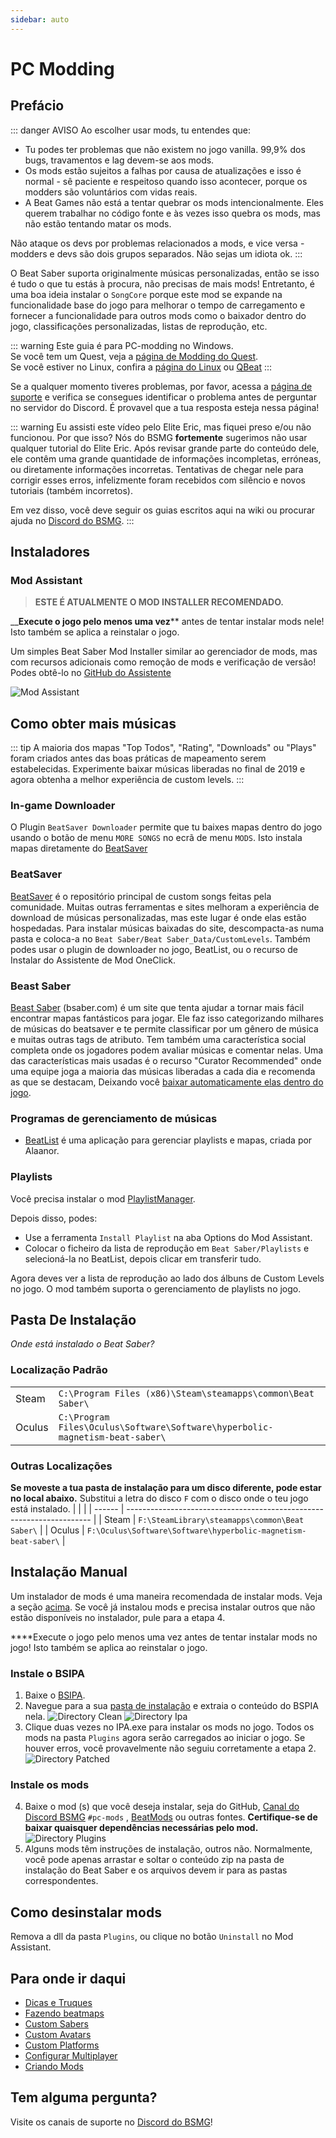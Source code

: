 ```yaml
---
sidebar: auto
---
```


# PC Modding

## Prefácio

::: danger AVISO Ao escolher usar mods, tu entendes que:

* Tu podes ter problemas que não existem no jogo vanilla. 99,9% dos bugs, travamentos e lag devem-se aos mods.
* Os mods estão sujeitos a falhas por causa de atualizações e isso é normal - sê paciente e respeitoso quando isso acontecer, porque os modders são voluntários com vidas reais.
* A Beat Games não está a tentar quebrar os mods intencionalmente. Eles querem trabalhar no código fonte e às vezes isso quebra os mods, mas não estão tentando matar os mods.

Não ataque os devs por problemas relacionados a mods, e vice versa - modders e devs são dois grupos separados. Não sejas um idiota ok. :::

O Beat Saber suporta originalmente músicas personalizadas, então se isso é tudo o que tu estás à procura, não precisas de mais mods! Entretanto, é uma boa ideia instalar o `SongCore` porque este mod se expande na funcionalidade base do jogo para melhorar o tempo de carregamento e fornecer a funcionalidade para outros mods como o baixador dentro do jogo, classificações personalizadas, listas de reprodução, etc.

::: warning Este guia é para PC-modding no Windows.  
Se você tem um Quest, veja a [página de Modding do Quest](/pt/quest-modding.md).  
Se você estiver no Linux, confira a [página do Linux](/pt/modding/linux.md) ou [QBeat](https://github.com/geefr/beatsaber-linux-goodies/blob/master/README.md) :::

Se a qualquer momento tiveres problemas, por favor, acessa a [página de suporte](./support) e verifica se consegues identificar o problema antes de perguntar no servidor do Discord. É provavel que a tua resposta esteja nessa página!

::: warning Eu assisti este vídeo pelo Elite Eric, mas fiquei preso e/ou não funcionou. Por que isso? Nós do BSMG **fortemente** sugerimos não usar qualquer tutorial do Elite Eric. Após revisar grande parte do conteúdo dele, ele contêm uma grande quantidade de informações incompletas, erróneas, ou diretamente informações incorretas. Tentativas de chegar nele para corrigir esses erros, infelizmente foram recebidos com silêncio e novos tutoriais (também incorretos).

Em vez disso, você deve seguir os guias escritos aqui na wiki ou procurar ajuda no [Discord do BSMG](https://discord.gg/beatsabermods). :::

## Instaladores

### Mod Assistant
> **ESTE É ATUALMENTE O MOD INSTALLER RECOMENDADO.**

__**Execute o jogo pelo menos uma vez**** antes de tentar instalar mods nele! Isto também se aplica a reinstalar o jogo.

Um simples Beat Saber Mod Installer similar ao gerenciador de mods, mas com recursos adicionais como remoção de mods e verificação de versão! Podes obtê-lo no [GitHub do Assistente](https://github.com/Assistant/ModAssistant/releases/latest)

![Mod Assistant](~@images/beginners-guide/modassistant.png)

## Como obter mais músicas
::: tip A maioria dos mapas "Top Todos", "Rating", "Downloads" ou "Plays" foram criados antes das boas práticas de mapeamento serem estabelecidas. Experimente baixar músicas liberadas no final de 2019 e agora obtenha a melhor experiência de custom levels. :::

### In-game Downloader
O Plugin `BeatSaver Downloader` permite que tu baixes mapas dentro do jogo usando o botão de menu `MORE SONGS` no ecrã de menu `MODS`. Isto instala mapas diretamente do [BeatSaver](https://beatsaver.com)

### BeatSaver
[BeatSaver](https://beatsaver.com) é o repositório principal de custom songs feitas pela comunidade. Muitas outras ferramentas e sites melhoram a experiência de download de músicas personalizadas, mas este lugar é onde elas estão hospedadas. Para instalar músicas baixadas do site, descompacta-as numa pasta e coloca-a no `Beat Saber/Beat Saber_Data/CustomLevels`. Também podes usar o plugin de downloader no jogo, BeatList, ou o recurso de Instalar do Assistente de Mod OneClick.

### Beast Saber
[Beast Saber](https://www.bsaber.com) (bsaber.com) é um site que tenta ajudar a tornar mais fácil encontrar mapas fantásticos para jogar. Ele faz isso categorizando milhares de músicas do beatsaver e te permite classificar por um gênero de música e muitas outras tags de atributo. Tem também uma característica social completa onde os jogadores podem avaliar músicas e comentar nelas. Uma das características mais usadas é o recurso "Curator Recommended" onde uma equipe joga a maioria das músicas liberadas a cada dia e recomenda as que se destacam, Deixando você [baixar automaticamente elas dentro do jogo](https://bsaber.com/beatsync/).

### Programas de gerenciamento de músicas

* [BeatList](https://github.com/Alaanor/beatlist) é uma aplicação para gerenciar playlists e mapas, criada por Alaanor.

### Playlists
Você precisa instalar o mod [PlaylistManager](https://github.com/rithik-b/PlaylistManager/releases/latest).

Depois disso, podes:

* Use a ferramenta `Install Playlist` na aba Options do Mod Assistant.
* Colocar o ficheiro da lista de reprodução em `Beat Saber/Playlists` e selecioná-la no BeatList, depois clicar em transferir tudo.

Agora deves ver a lista de reprodução ao lado dos álbuns de Custom Levels no jogo. O mod também suporta o gerenciamento de playlists no jogo.

## Pasta De Instalação
_Onde está instalado o Beat Saber?_

### Localização Padrão
|        |                                                                                      |
| ------ | ------------------------------------------------------------------------------------ |
| Steam  | `C:\Program Files (x86)\Steam\steamapps\common\Beat Saber\`                  |
| Oculus | `C:\Program Files\Oculus\Software\Software\hyperbolic-magnetism-beat-saber\` |

### Outras Localizações
**Se moveste a tua pasta de instalação para um disco diferente, pode estar no local abaixo.** Substitui a letra do disco `F` com o disco onde o teu jogo está instalado.
|        |                                                                       |
| ------ | --------------------------------------------------------------------- |
| Steam  | `F:\SteamLibrary\steamapps\common\Beat Saber\`                 |
| Oculus | `F:\Oculus\Software\Software\hyperbolic-magnetism-beat-saber\` |

## Instalação Manual
Um instalador de mods é uma maneira recomendada de instalar mods. Veja a seção [acima](#installers). Se você já instalou mods e precisa instalar outros que não estão disponíveis no instalador, pule para a etapa 4.

****Execute o jogo pelo menos uma vez antes de tentar instalar mods no jogo! Isto também se aplica ao reinstalar o jogo.

### Instale o BSIPA

1. Baixe o [BSIPA](https://github.com/bsmg/BeatSaber-IPA-Reloaded/releases).
2. Navegue para a sua [pasta de instalação](#install-folder) e extraia o conteúdo do BSPIA nela. ![Directory Clean](~@images/beginners-guide/directory-clean.png "Directory Clean") ![Directory Ipa](~@images/beginners-guide/directory-ipa.png "Directory Ipa")
3. Clique duas vezes no IPA.exe para instalar os mods no jogo. Todos os mods na pasta `Plugins` agora serão carregados ao iniciar o jogo. Se houver erros, você provavelmente não seguiu corretamente a etapa 2. ![Directory Patched](~@images/beginners-guide/directory-patched.png "Directory Patched")

### Instale os mods

4. Baixe o mod (s) que você deseja instalar, seja do GitHub, [Canal do Discord BSMG](https://discord.com/invite/beatsabermods) `#pc-mods` ,  [BeatMods](https://beatmods.com/#/mods) ou outras fontes. **Certifique-se de baixar quaisquer dependências necessárias pelo mod.** ![Directory Plugins](~@images/beginners-guide/directory-plugins.png "Directory Plugins")
5. Alguns mods têm instruções de instalação, outros não. Normalmente, você pode apenas arrastar e soltar o conteúdo zip na pasta de instalação do Beat Saber e os arquivos devem ir para as pastas correspondentes.

## Como desinstalar mods
Remova a dll da pasta `Plugins`, ou clique no botão `Uninstall` no Mod Assistant.

## Para onde ir daqui

* [Dicas e Truques](./grips-and-tricks.md)
* [Fazendo beatmaps](/mapping/)
* [Custom Sabers](/models/custom-sabers.md)
* [Custom Avatars](/models/custom-avatars.md)
* [Custom Platforms](/models/custom-platforms.md)
* [Configurar Multiplayer](https://bs.assistant.moe/Multiplayer/)
* [Criando Mods](/modding/)

## Tem alguma pergunta?
Visite os canais de suporte no [Discord do BSMG](https://discord.gg/beatsabermods)!
